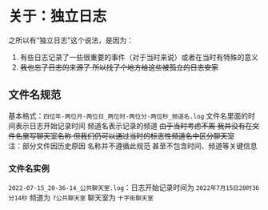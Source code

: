 # 关于：独立日志  

之所以有“独立日志”这个说法，是因为：  
1. 有些日志记录了一些很重要的事件（对于当时来说）或者在当时有特殊的意义  
2. ~~我也忘了日志的来源了 所以找了个地方给这些被孤立的日志安家~~  

## 文件名规范  
基本格式：`四位年-两位月-两位日_两位时-两位分-两位秒_频道名.log`
文件名里面的时间表示日志开始记录时间 频道名表示记录的频道
~~由于当时考虑不周 我并没有在文件名里写聊天室名称 但我们仍可以通过当时的标志性频道名中区分聊天室~~  
注：部分文件因历史原因 名称并不遵循此规范 甚至不包含时间、频道等关键信息

### 文件名实例  
`2022-07-15_20-36-14_公共聊天室.log`：日志开始记录时间为 `2022年7月15日20时36分14秒` 频道为 `?公共聊天室` 聊天室为 `十字街聊天室`  